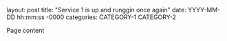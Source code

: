 layout: post
title: "Service 1 is up and runggin once again"
date: YYYY-MM-DD hh:mm:ss -0000
categories: CATEGORY-1 CATEGORY-2

Page content

